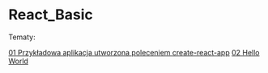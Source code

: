 # React_Basic

Tematy:

[01 Przykładowa aplikacja utworzona poleceniem create-react-app](https://github.com/donatuss/React_Basic/blob/master/01_przykladowa_aplikacja/README.md)
[02 Hello World](https://github.com/donatuss/React_Basic/blob/master/02_hello_world/README.md)